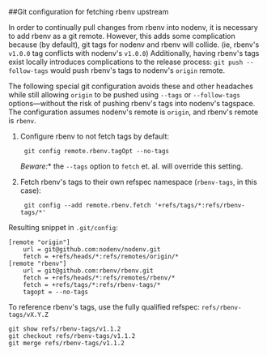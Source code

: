  ##Git configuration for fetching rbenv upstream

In order to continually pull changes from rbenv into nodenv, it is necessary to add rbenv as a git remote.
However, this adds some complication because (by default), git tags for nodenv and rbenv will collide.
(ie, rbenv's `v1.0.0` tag conflicts with nodenv's `v1.0.0`)
Additionally, having rbenv's tags exist locally introduces complications to the release process: `git push --follow-tags` would push rbenv's tags to nodenv's `origin` remote.

The following special git configuration avoids these and other headaches while still allowing `origin` to be pushed using `--tags` or `--follow-tags` options—without the risk of pushing rbenv's tags into nodenv's tagspace.
The configuration assumes nodenv's remote is `origin`, and rbenv's remote is `rbenv`.

1. Configure rbenv to not fetch tags by default:

        git config remote.rbenv.tagOpt --no-tags

    *Beware:** the `--tags` option to `fetch` et. al. will override this setting.

2. Fetch rbenv's tags to their own refspec namespace (`rbenv-tags`, in this case):

        git config --add remote.rbenv.fetch '+refs/tags/*:refs/rbenv-tags/*'


Resulting snippet in `.git/config`:

```gitconfig
[remote "origin"]
	url = git@github.com:nodenv/nodenv.git
	fetch = +refs/heads/*:refs/remotes/origin/*
[remote "rbenv"]
	url = git@github.com:rbenv/rbenv.git
	fetch = +refs/heads/*:refs/remotes/rbenv/*
	fetch = +refs/tags/*:refs/rbenv-tags/*
	tagopt = --no-tags
```

To reference rbenv's tags, use the fully qualified refspec: `refs/rbenv-tags/vX.Y.Z`

    git show refs/rbenv-tags/v1.1.2
    git checkout refs/rbenv-tags/v1.1.2
    git merge refs/rbenv-tags/v1.1.2

 